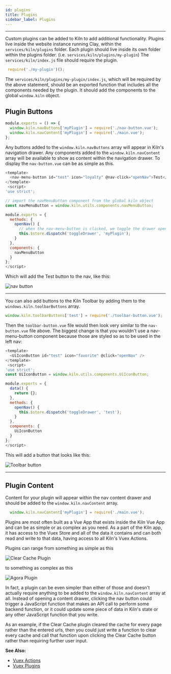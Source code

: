 ```yaml
---
id: plugins
title: Plugins
sidebar_label: Plugins
---
```


---
Custom plugins can be added to Kiln to add additional functionality. Plugins live inside the website instance running Clay, within the `services/kiln/plugins` folder.  Each plugin should live inside its own folder within the plugins folder. (i.e. `services/kiln/plugins/my-plugin`)  The `services/kiln/index.js` file should require the plugin.

```js
 require('./my-plugin')();
```

The `services/kiln/plugins/my-plugin/index.js`, which will be required by the above statement, should be an exported function that includes all the components needed by the plugin. It should add the components to the global `window.kiln` object.

## Plugin Buttons

```js
module.exports = () => {
  window.kiln.navButtons['myPlugin'] = require('./nav-button.vue');
  window.kiln.navContent['myPlugin'] = require('./main.vue');
};
```

Any buttons added to the `window.kiln.navButtons` array will appear in Kiln's navigation drawer. Any components added to the `window.kiln.navContent` array will be available to show as content within the navigation drawer. To display the `nav-button.vue` can be as simple as this.

```js
<template>
  <nav-menu-button id="test" icon="loyalty" @nav-click="openNav">Test</nav-menu-button>
</template>
 <script>
'use strict';

// import the navMenuButton component from the global kiln object
const navMenuButton = window.kiln.utils.components.navMenuButton;

module.exports = {
  methods: {
    openNav() {
      // when the nav-menu-button is clicked, we toggle the drawer open or closed to show or hide the navContent component we set in the index.js file named 'myPlugin'
      this.$store.dispatch('toggleDrawer', 'myPlugin');
    }
  },
  components: {
    navMenuButton
  }
};
</script>
```
Which will add the Test button to the nav, like this:

![nav button](/clay-kiln/img/navbutton.png)

---

You can also add buttons to the Kiln Toolbar by adding them to the `windows.kiln.toolbarButtons` array.
```js
window.kiln.toolbarButtons['test'] = require('./toolbar-button.vue');
```
Then the `toolbar-button.vue` file would then look very similar to the `nav-button.vue` file above. The biggest change is that you wouldn't use a nav-menu-button component because those are styled so as to be used in the left nav:
```js
<template>
  <UiIconButton id="test" icon="favorite" @click="openNav" />
</template>
 <script>
'use strict';
const UiIconButton = window.kiln.utils.components.UiIconButton;

module.exports = {
  data() {
    return {};
  },
  methods: {
    openNav() {
      this.$store.dispatch('toggleDrawer', 'test');
    }
  },
  components: {
    UiIconButton
  }
};
</script>
```

This will add a button that looks like this:

![Toolbar button](/clay-kiln/img/toolbarbutton.png)

---

## Plugin Content

Content for your plugin will appear within the nav content drawer and should be added to the `window.kiln.navContent` array.

```js
  window.kiln.navContent['myPlugin'] = require('./main.vue');
```

Plugins are most often built as a Vue App that exists inside the Kiln Vue App and can be as simple or as complex as you need.  As a part of the Kiln app, it has access to the Vuex Store and all of the data it contains and can both read and write to that data, having access to all Kiln's Vuex Actions.

Plugins can range from something as simple as this

![Clear Cache Plugin](/clay-kiln/img/clear_cache.png)

to something as complex as this

![Agora Plugin](/clay-kiln/img/agora.png)

In fact, a plugin can be even simpler than either of those and doesn't actually require anything to be added to the `window.kiln.navContent` array at all. Instead of opening a content drawer, clicking the nav button could trigger a JavaScript function that makes an API call to perform some backend function, or it could update some piece of data in Kiln's state or any other JavaScript function that you write.

As an example, if the Clear Cache plugin cleared the cache for every page rather than the entered urls, then you could just write a function to clear every cache and call that function upon clicking the Clear Cache button rather than requiring further user input.

**See Also:**
* [Vuex Actions](vuex-actions.md)
* [Vuex Plugins](vuex-plugin.md)
